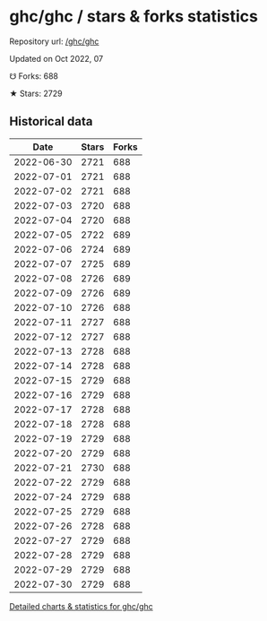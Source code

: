 # ghc/ghc / stars & forks statistics

Repository url: [/ghc/ghc](https://github.com/ghc/ghc)

Updated on Oct 2022, 07

☋ Forks: 688

★ Stars: 2729

## Historical data
| Date | Stars | Forks |
|------|-------|-------|
| 2022-06-30 | 2721 | 688 | 
| 2022-07-01 | 2721 | 688 | 
| 2022-07-02 | 2721 | 688 | 
| 2022-07-03 | 2720 | 688 | 
| 2022-07-04 | 2720 | 688 | 
| 2022-07-05 | 2722 | 689 | 
| 2022-07-06 | 2724 | 689 | 
| 2022-07-07 | 2725 | 689 | 
| 2022-07-08 | 2726 | 689 | 
| 2022-07-09 | 2726 | 689 | 
| 2022-07-10 | 2726 | 688 | 
| 2022-07-11 | 2727 | 688 | 
| 2022-07-12 | 2727 | 688 | 
| 2022-07-13 | 2728 | 688 | 
| 2022-07-14 | 2728 | 688 | 
| 2022-07-15 | 2729 | 688 | 
| 2022-07-16 | 2729 | 688 | 
| 2022-07-17 | 2728 | 688 | 
| 2022-07-18 | 2728 | 688 | 
| 2022-07-19 | 2729 | 688 | 
| 2022-07-20 | 2729 | 688 | 
| 2022-07-21 | 2730 | 688 | 
| 2022-07-22 | 2729 | 688 | 
| 2022-07-24 | 2729 | 688 | 
| 2022-07-25 | 2729 | 688 | 
| 2022-07-26 | 2728 | 688 | 
| 2022-07-27 | 2729 | 688 | 
| 2022-07-28 | 2729 | 688 | 
| 2022-07-29 | 2729 | 688 | 
| 2022-07-30 | 2729 | 688 | 


[Detailed charts & statistics for ghc/ghc](https://reviewgithub.com/rep/ghc/ghc)
